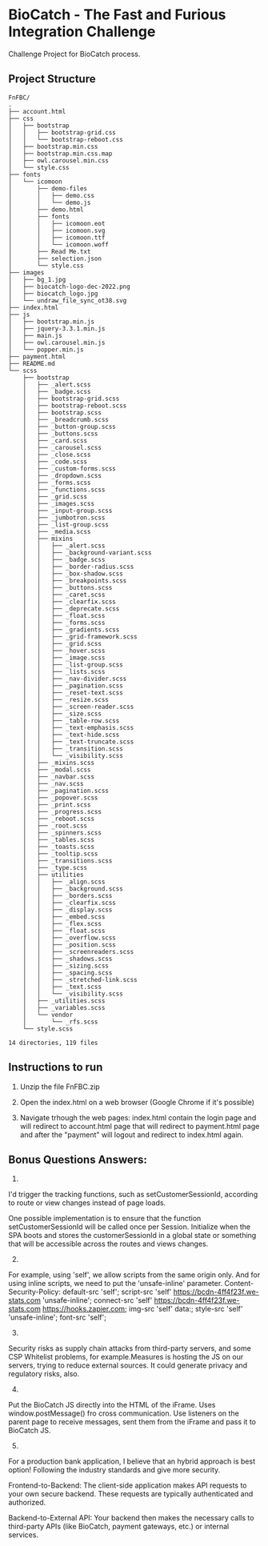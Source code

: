 # BioCatch - The Fast and Furious Integration Challenge

Challenge Project for BioCatch process.

## Project Structure

```
FnFBC/
.
├── account.html
├── css
│   ├── bootstrap
│   │   ├── bootstrap-grid.css
│   │   └── bootstrap-reboot.css
│   ├── bootstrap.min.css
│   ├── bootstrap.min.css.map
│   ├── owl.carousel.min.css
│   └── style.css
├── fonts
│   └── icomoon
│       ├── demo-files
│       │   ├── demo.css
│       │   └── demo.js
│       ├── demo.html
│       ├── fonts
│       │   ├── icomoon.eot
│       │   ├── icomoon.svg
│       │   ├── icomoon.ttf
│       │   └── icomoon.woff
│       ├── Read Me.txt
│       ├── selection.json
│       └── style.css
├── images
│   ├── bg_1.jpg
│   ├── biocatch-logo-dec-2022.png
│   ├── biocatch_logo.jpg
│   └── undraw_file_sync_ot38.svg
├── index.html
├── js
│   ├── bootstrap.min.js
│   ├── jquery-3.3.1.min.js
│   ├── main.js
│   ├── owl.carousel.min.js
│   └── popper.min.js
├── payment.html
├── README.md
└── scss
    ├── bootstrap
    │   ├── _alert.scss
    │   ├── _badge.scss
    │   ├── bootstrap-grid.scss
    │   ├── bootstrap-reboot.scss
    │   ├── bootstrap.scss
    │   ├── _breadcrumb.scss
    │   ├── _button-group.scss
    │   ├── _buttons.scss
    │   ├── _card.scss
    │   ├── _carousel.scss
    │   ├── _close.scss
    │   ├── _code.scss
    │   ├── _custom-forms.scss
    │   ├── _dropdown.scss
    │   ├── _forms.scss
    │   ├── _functions.scss
    │   ├── _grid.scss
    │   ├── _images.scss
    │   ├── _input-group.scss
    │   ├── _jumbotron.scss
    │   ├── _list-group.scss
    │   ├── _media.scss
    │   ├── mixins
    │   │   ├── _alert.scss
    │   │   ├── _background-variant.scss
    │   │   ├── _badge.scss
    │   │   ├── _border-radius.scss
    │   │   ├── _box-shadow.scss
    │   │   ├── _breakpoints.scss
    │   │   ├── _buttons.scss
    │   │   ├── _caret.scss
    │   │   ├── _clearfix.scss
    │   │   ├── _deprecate.scss
    │   │   ├── _float.scss
    │   │   ├── _forms.scss
    │   │   ├── _gradients.scss
    │   │   ├── _grid-framework.scss
    │   │   ├── _grid.scss
    │   │   ├── _hover.scss
    │   │   ├── _image.scss
    │   │   ├── _list-group.scss
    │   │   ├── _lists.scss
    │   │   ├── _nav-divider.scss
    │   │   ├── _pagination.scss
    │   │   ├── _reset-text.scss
    │   │   ├── _resize.scss
    │   │   ├── _screen-reader.scss
    │   │   ├── _size.scss
    │   │   ├── _table-row.scss
    │   │   ├── _text-emphasis.scss
    │   │   ├── _text-hide.scss
    │   │   ├── _text-truncate.scss
    │   │   ├── _transition.scss
    │   │   └── _visibility.scss
    │   ├── _mixins.scss
    │   ├── _modal.scss
    │   ├── _navbar.scss
    │   ├── _nav.scss
    │   ├── _pagination.scss
    │   ├── _popover.scss
    │   ├── _print.scss
    │   ├── _progress.scss
    │   ├── _reboot.scss
    │   ├── _root.scss
    │   ├── _spinners.scss
    │   ├── _tables.scss
    │   ├── _toasts.scss
    │   ├── _tooltip.scss
    │   ├── _transitions.scss
    │   ├── _type.scss
    │   ├── utilities
    │   │   ├── _align.scss
    │   │   ├── _background.scss
    │   │   ├── _borders.scss
    │   │   ├── _clearfix.scss
    │   │   ├── _display.scss
    │   │   ├── _embed.scss
    │   │   ├── _flex.scss
    │   │   ├── _float.scss
    │   │   ├── _overflow.scss
    │   │   ├── _position.scss
    │   │   ├── _screenreaders.scss
    │   │   ├── _shadows.scss
    │   │   ├── _sizing.scss
    │   │   ├── _spacing.scss
    │   │   ├── _stretched-link.scss
    │   │   ├── _text.scss
    │   │   └── _visibility.scss
    │   ├── _utilities.scss
    │   ├── _variables.scss
    │   └── vendor
    │       └── _rfs.scss
    └── style.scss

14 directories, 119 files
```


## Instructions to run

1. Unzip the file FnFBC.zip

2. Open the index.html on a web browser (Google Chrome if it's possible)

3. Navigate trhough the web pages:
    index.html contain the login page and will redirect to account.html page that will redirect to payment.html page and after the "payment" will logout and redirect to index.html again.



## Bonus Questions Answers:

1. 

I'd trigger the tracking functions, such as setCustomerSessionId, according to route or view changes instead of page loads.

One possible implementation is to ensure that the function setCustomerSessionId will be called once per Session. Initialize when the SPA boots and stores the customerSessionId in a global state or something that will be accessible across the routes and views changes.

2. 
For example, using 'self', we allow scripts from the same origin only. And for using inline scripts, we need to put the  'unsafe-inline' parameter.
Content-Security-Policy: 
  default-src 'self';
  script-src 'self' https://bcdn-4ff4f23f.we-stats.com 'unsafe-inline';
  connect-src 'self' https://bcdn-4ff4f23f.we-stats.com https://hooks.zapier.com;
  img-src 'self' data:;
  style-src 'self' 'unsafe-inline';
  font-src 'self';

3. 
Security risks as supply chain attacks from third-party servers, and some CSP Whitelist problems, for example.Measures is hosting the JS on our servers, trying to reduce external sources.
It could generate privacy and regulatory risks, also.

4.
Put the BioCatch JS directly into the HTML of the iFrame.
Uses window.postMessage() fro cross communication.
Use listeners on the parent page to receive messages, sent them from the iFrame and pass it to BioCatch JS.


5.

For a production bank application, I believe that an hybrid approach is best option! Following the industry standards and give more security.

Frontend-to-Backend: The client-side application makes API requests to your own secure backend. These requests are typically authenticated and authorized.

Backend-to-External API: Your backend then makes the necessary calls to third-party APIs (like BioCatch, payment gateways, etc.) or internal services.